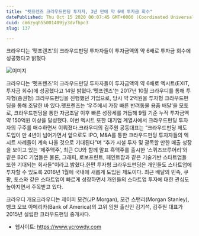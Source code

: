 ```yaml
---
title: "펫프렌즈 크라우드펀딩 투자자, 3년 만에 약 6배 투자금 회수"
datePublished: Thu Oct 15 2020 00:07:45 GMT+0000 (Coordinated Universal Time)
cuid: cm6zyqh55001409jy3dvfhpc3
slug: 137

---
```



크라우디는 ‘펫프렌즈’의 크라우드펀딩 투자자들이 투자금액의 약 6배로 투자금 회수에 성공했다고 밝혔다

![이미지](https://cdn.hashnode.com/res/hashnode/image/upload/v1739246960899/1342d955-d64d-4d8b-bf47-caa0e50d13be.jpeg)

크라우디는 ‘펫프렌즈’의 크라우드펀딩 투자자들이 투자금액의 약 6배로 엑시트(EXIT, 투자금 회수)에 성공했다고 14일 밝혔다.‘펫프렌즈’는 2017년 10월 크라우디를 통해 투자형(증권형) 크라우드펀딩을 진행했던 기업으로, 당시 약 2억원을 투자형 크라우드펀딩을 통해 조달한 바 있다.펫프렌즈는 ‘우주에서 가장 빠른 반려동물 용품 배달’을 모토로, 크라우드펀딩을 통한 자금조달 이후 빠른 성장세를 거듭해 9월 기준 누적 투자금액 약 150억원 이상을 달성했다. 이번 엑시트 또한 대기업 계열사에서 크라우드펀딩 투자자의 구주를 매수하면서 이뤄졌다.크라우디의 김주원 공동대표는 “크라우드펀딩 제도 도입이 만 4년이 넘어가면서 앞으로도 IPO, M&A를 통한 크라우드펀딩 투자자들의 엑시트 사례들이 계속 나올 것으로 기대된다”며 “추가 시설 투자 및 괄목할 만한 매출 성장을 보이고 있는 ‘제주맥주’, 최근 CU와 함께 말표 흑맥주를 출시한 ‘스퀴즈브루어리’와 같은 B2C 기업들은 물론, 그래피, 로보프린트, 페인트팜과 같은 기술기반 스타트업들 또한 기대되는 회사들”이라고 밝혔다.한편 투자형 크라우드펀딩은 개인들도 스타트업에 투자할 수 있도록 2016년 1월에 국내에 새롭게 도입된 제도이다. 최근 배달의 민족, 쿠팡, 토스와 같은 스타트업이 빠르게 성장하면서 개인들의 스타트업 투자에 대한 관심도 높아지면서 주목받고 있다.

크라우디 개요크라우디는 제이피 모건(JP Morgan), 모건 스탠리(Morgan Stanley), 뱅크 오브 아메리카(Bank of America)의 고위 임원 출신인 김기석, 김주원 대표가 2015년 설립한 크라우드펀딩 중개사다.

- 웹사이트: https://www.ycrowdy.com